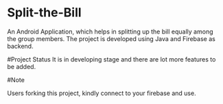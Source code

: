 # Split-the-Bill
An Android Application, which helps in splitting up the bill equally among the group members. The project is developed using Java and Firebase as backend.

#Project Status
It is in developing stage and there are lot more features to be added.

#Note

Users forking this project, kindly connect to your firebase and use.
